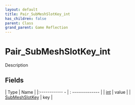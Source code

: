 ```yaml
---
layout: default
title: Pair_SubMeshSlotKey_int
has_children: false
parent: Class
grand_parent: Game Reflection
---
```

# Pair_SubMeshSlotKey_int
Description 

## Fields
| Type | Name |
|:------------ - | : -------------- |
| [int](game-reflection/enums/int.md) | value |
| [SubMeshSlotKey](game-reflection/classes/sub_mesh_slot_key.md) | key |
